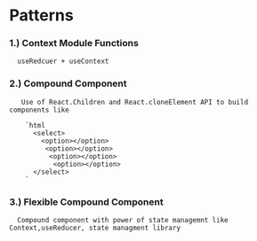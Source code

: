 # Patterns

### 1.) Context Module Functions
      useRedcuer + useContext
      
### 2.) Compound Component
       Use of React.Children and React.cloneElement API to build components like 
        
        `html
          <select>
            <option></option>
             <option></option>
              <option></option>
               <option></option>
          </select>
        `
### 3.) Flexible Compound Component
      Compound component with power of state managemnt like Context,useReducer, state managment library
